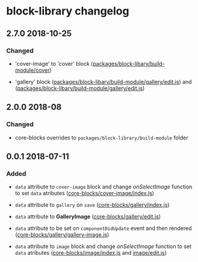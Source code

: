 # block-library changelog

## 2.7.0 2018-10-25

### Changed

- 'cover-image' to 'cover' block ([packages/block-libary/build-module/cover](https://github.com/front/gutenberg-js/blob/v2.7.0/src/js/gutenberg-overrides/packages/block-libary/build-module/cover))

- 'gallery' block ([packages/block-libary/build-module/gallery/edit.js](https://github.com/front/gutenberg-js/blob/v2.7.0/src/js/gutenberg-overrides/packages/block-libary/build-module/gallery/gallery-image.js)) and ([packages/block-libary/build-module/gallery/edit.js](https://github.com/front/gutenberg-js/blob/v2.7.0/src/js/gutenberg-overrides/packages/block-libary/build-module/gallery/gallery-image.js))

## 2.0.0 2018-08

### Changed

- core-blocks overrides to `packages/block-library/build-module` folder

## 0.0.1 2018-07-11

### Added

- `data` attribute to `cover-image` block and change *onSelectImage* function to set `data` atributes ([core-blocks/cover-image/index.js](https://github.com/front/gutenberg-js/blob/v0.0.1/src/js/gutenberg-overrides/cover-image/index.js))

- `data` attribute to `gallery` on `save` ([core-blocks/gallery/index.js](https://github.com/front/gutenberg-js/blob/v0.0.1/src/js/gutenberg-overrides/core-blocks/gallery/index.js))

- `data` attribute to **GalleryImage** ([core-blocks/gallery/edit.js](https://github.com/front/gutenberg-js/blob/v0.0.1/src/js/gutenberg-overrides/core-blocks/gallery/edit.js))

- `data` attribute to be set on `componentDidUpdate` event and then rendered ([core-blocks/gallery/gallery-image.js](https://github.com/front/gutenberg-js/blob/v0.0.1/src/js/gutenberg-overrides/core-blocks/gallery/gallery-image.js))

- `data` attribute to `image` block and change *onSelectImage* function to set `data` atributes ([core-blocks/image/index.js](https://github.com/front/gutenberg-js/blob/v0.0.1/src/js/gutenberg-overrides/core-blocks/image/edit.js) and [image/edit.js](https://github.com/front/gutenberg-js/blob/v0.0.1/src/js/gutenberg-overrides/core-blocks/image/edit.js))
